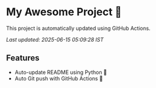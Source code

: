 # My Awesome Project 🚀

This project is automatically updated using GitHub Actions.

_Last updated: 2025-06-15 05:09:28 IST_

## Features
- Auto-update README using Python 🐍
- Auto Git push with GitHub Actions 🤖
